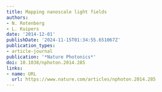```yaml
---
title: Mapping nanoscale light fields
authors:
- N. Rotenberg
- L. Kuipers
date: '2014-12-01'
publishDate: '2024-11-15T01:34:55.651067Z'
publication_types:
- article-journal
publication: '*Nature Photonics*'
doi: 10.1038/nphoton.2014.285
links:
- name: URL
  url: https://www.nature.com/articles/nphoton.2014.285
---
```

